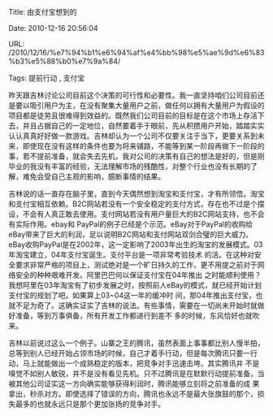 Title: 由支付宝想到的

Date: 2010-12-16 20:56:04

URL: /2010/12/16/%e7%94%b1%e6%94%af%e4%bb%98%e5%ae%9d%e6%83%b3%e5%88%b0%e7%9a%84/

Tags: 提前行动 , 支付宝

昨天跟吉林讨论公司目前这个决策的可行性和必要性。我一直坚持咱们公司目前还是要以吸引用户为主，在没有聚集大量用户之前，做任何以拥有大量用户为假设的 项目都是徒劳且很难得到效益的。既然我们公司目前的目标是在这个市场上存活下去，并且占据自己的一定地位，自然要着手于眼前，先从积攒用户开始，踏踏实实 认认真真好好做一款游戏。吉林却认为一个公司不仅要关注于当下，更要关系到未来，即使现在没有这样的条件也要为将来铺路，不能等到某一阶段再做下一阶段的 事，若不提前准备，就会失去先机，我对公司的决策有自己的想法是好的，但是刚毕业的我没有丰富的经验，无法理解市场的残酷性，对整个行业也没有长期的了 解，难免会受自己主观的影响，臆断事情的结果。

吉林说的话一直存在脑子里，直到今天偶然想到淘宝和支付宝，才有所领悟。淘宝和支付宝相互依赖。B2C网站若没有一个安全稳定的支付方式，存在也不过是个摆设，不会有人真正敢去使用。支付网站若没有用户量巨大的B2C网站支持，也不会有实际作用。ebay和 PayPal的例子已经是个示范。eBay对于PayPal的收购给eBay带来了巨大的利润，足以说明B2C网站和支付网站双剑合璧的巨大威力。 eBay收购PayPal是在2002年，这一定影响了2003年出生的淘宝的发展模式。03年淘宝建立，04年支付宝诞生。支付平台是一项非常考验技术 的活。在这种对安全要求非常严格的项目上，测试绝对是一个旷日持久的工作，更不用提之前对于网络安全的种种艰难开发。阿里巴巴何以保证支付宝在04年推出 之时能顺利使用？我想阿里在03年淘宝有了初步发展之时，按照前人eBay的模式，就已经开始计划支付宝的规划了吧。如果算上03~04这一年的缓冲时 间，那04年推出支付宝，也就不足为奇了。这确实证实了吉林的说法。有些事情，需要在一切尚未开始时就做好准备，等到万事俱备，所有开发工作都进行到差不 多的时候，东风恰好也就吹来。

吉林以前说过这么一个例子。山寨之王的腾讯，虽然表面上事事都比别人慢半拍，总等到别人已经开始占领市场的时候，自己才着手行动，但是每次腾讯只要一行动，马上就能做出一个成熟稳定的版本，把竞争对手迅速击垮。其实腾讯并 不是嗅觉不如别人敏锐，并不是没有看见先机。只不过腾讯是在默默行动提前准备，当被其他公司证实这一方向确实能够获得利润时，腾讯能够立刻将之前准备的成 果拿出，秒杀对方。即使选择了错误的方向，腾讯也永远不是最大张旗鼓的那个，损失最多的也就永远只是那个更加张扬的竞争对手。